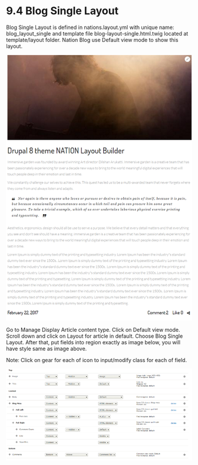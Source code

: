 # 9.4 Blog Single Layout

Blog Single Layout is defined in nations.layout.yml with unique name: blog\_layout\_single and template file blog-layout-single.html.twig located at template/layout folder. Nation Blog use Default view mode to show this layout.

![](.gitbook/assets/blog-single-layout.png)

Go to Manage Display Article content type. Click on Default view mode. Scroll down and click on Layout for article in default. Choose Blog Single Layout. After that, put fields into region exactly as image below, you will have style same as image above.

Note: Click on gear for each of icon to input/modify class for each of field.

![](.gitbook/assets/blog-single-ds-configuration.png)

